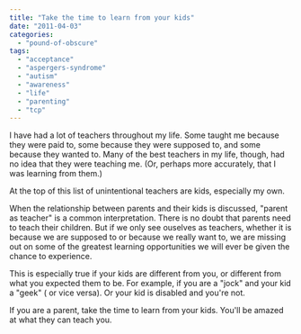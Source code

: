 ```yaml
---
title: "Take the time to learn from your kids"
date: "2011-04-03"
categories: 
  - "pound-of-obscure"
tags: 
  - "acceptance"
  - "aspergers-syndrome"
  - "autism"
  - "awareness"
  - "life"
  - "parenting"
  - "tcp"
---
```


I have had a lot of teachers throughout my life. Some taught me because they were paid to, some because they were supposed to, and some because they wanted to. Many of the best teachers in my life, though, had no idea that they were teaching me. (Or, perhaps more accurately, that I was learning from them.)

At the top of this list of unintentional teachers are kids, especially my own.

When the relationship between parents and their kids is discussed, "parent as teacher" is a common interpretation. There is no doubt that parents need to teach their children. But if we only see ouselves as teachers, whether it is because we are supposed to or because we really want to, we are missing out on some of the greatest learning opportunities we will ever be given the chance to experience.

This is especially true if your kids are different from you, or different from what you expected them to be. For example, if you are a "jock" and your kid a "geek" ( or vice versa). Or your kid is disabled and you're not.

If you are a parent, take the time to learn from your kids. You'll be amazed at what they can teach you.
